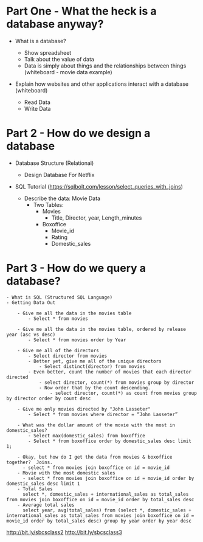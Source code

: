 # Part One - What the heck is a database anyway?
- What is a database?
    - Show spreadsheet
    - Talk about the value of data
    - Data is simply about things and the relationships between things (whiteboard - movie data example)

- Explain how websites and other applications interact with a database (whiteboard)
    - Read Data
    - Write Data

# Part 2 - How do we design a database
- Database Structure (Relational)
    - Design Database For Netflix

- SQL Tutorial (https://sqlbolt.com/lesson/select_queries_with_joins)
    - Describe the data: Movie Data
        - Two Tables: 
            - Movies
                - Title, Director, year, Length_minutes
            - Boxoffice
                - Movie_id
                - Rating
                - Domestic_sales

# Part 3 - How do we query a database?

    - What is SQL (Structured SQL Language)
    - Getting Data Out
    
        - Give me all the data in the movies table
            - Select * from movies

        - Give me all the data in the movies table, ordered by release year (asc vs desc)
            - Select * from movies order by Year

        - Give me all of the directors
            - Select director from movies
            - Better yet, give me all of the unique directors
                - Select distinct(director) from movies
            - Even better, count the number of movies that each director directed
                - select director, count(*) from movies group by director
                - Now order that by the count descending.
                    - select director, count(*) as count from movies group by director order by count desc

        - Give me only movies directed by "John Lasseter"
            - Select * from movies where director = “John Lasseter”

        - What was the dollar amount of the movie with the most in domestic_sales?
            - Select max(domestic_sales) from boxoffice
            - Select * from boxoffice order by domestic_sales desc limit 1;

        - Okay, but how do I get the data from movies & boxoffice together?  Joins.
          - select * from movies join boxoffice on id = movie_id
        - Movie with the most domestic sales
          - select * from movies join boxoffice on id = movie_id order by domestic_sales desc limit 1
        - Total Sales
          select *, domestic_sales + international_sales as total_sales from movies join boxoffice on id = movie_id order by total_sales desc
        - Average total sales
          select year, avg(total_sales) from (select *, domestic_sales + international_sales as total_sales from movies join boxoffice on id = movie_id order by total_sales desc) group by year order by year desc


http://bit.ly/sbcsclass2
http://bit.ly/sbcsclass3